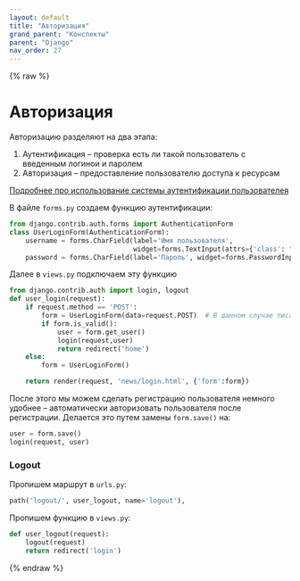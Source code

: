 ```yaml
---
layout: default
title: "Авторизация"
grand_parent: "Конспекты"
parent: "Django"
nav_order: 27
---
```

{% raw %}
# Авторизация

Авторизацию разделяют на два этапа:
1. Аутентификация – проверка есть ли такой пользователь с введенным логинои и паролем
2. Авторизация – предоставление пользователю доступа к ресурсам

[Подробнее про использование системы аутентификации пользователея](https://djbook.ru/rel3.0/topics/auth/default.html)


В файле `forms.py` создаем функцию аутентификации:

```py
from django.contrib.auth.forms import AuthenticationForm
class UserLoginForm(AuthenticationForm):
    username = forms.CharField(label='Имя пользователя',
                               widget=forms.TextInput(attrs={'class': "form-control", 'autocomplete': 'off'}))
    password = forms.CharField(label='Пароль', widget=forms.PasswordInput(attrs={'class': "form-control"}))
```

Далее в `views.py` подключаем эту функцию

```py
from django.contrib.auth import login, logout
def user_login(request):
    if request.method == 'POST':
        form = UserLoginForm(data=request.POST)  # В данном случае писать 'data=' обязательно
        if form.is_valid():
            user = form.get_user()
            login(request,user)
            return redirect('home')
    else:
        form = UserLoginForm()

    return render(request, 'news/login.html', {'form':form})
```

После этого мы можем сделать регистрацию пользователя немного удобнее – автоматически авторизовать пользователя после регистрации. Делается это путем замены `form.save()` на:

```py
user = form.save()
login(request, user)
```

### Logout

Пропишем маршрут в `urls.py`:

```py
path('logout/', user_logout, name='logout'),
```

Пропишем функцию в `views.py`:

```py
def user_logout(request):
    logout(request)
    return redirect('login')
```

{% endraw %}